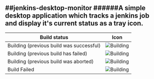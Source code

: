 ##jenkins-desktop-monitor
######A simple desktop application which tracks a jenkins job and display it's current status as a tray icon.
---

| Build status  | Icon  |
| ------------- |:-----:|
| Building (previous build was successful)     | ![Building](http://bandola.github.com/jenkins-desktop-monitor/img/building-green.png) |
| Building (previous build has failed)     | ![Building](http://bandola.github.com/jenkins-desktop-monitor/img/building-red.png) |
| Building (previous build was aborted)     | ![Building](http://bandola.github.com/jenkins-desktop-monitor/img/building-gray.png) |
| Build Failed | ![Building](http://bandola.github.com/jenkins-desktop-monitor/img/build-failed.png) |









